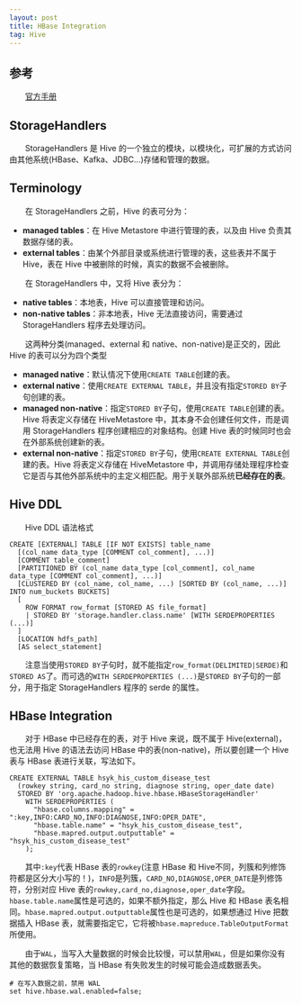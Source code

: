 ```yaml
---
layout: post
title: HBase Integration
tag: Hive
---
```

## 参考
　　[官方手册](https://cwiki.apache.org/confluence/display/Hive/HBaseIntegration)
## StorageHandlers
　　StorageHandlers 是 Hive 的一个独立的模块，以模块化，可扩展的方式访问由其他系统(HBase、Kafka、JDBC...)存储和管理的数据。
## Terminology
　　在 StorageHandlers 之前，Hive 的表可分为：
* **managed tables**：在 Hive Metastore 中进行管理的表，以及由 Hive 负责其数据存储的表。
* **external tables**：由某个外部目录或系统进行管理的表，这些表并不属于 Hive，表在 Hive 中被删除的时候，真实的数据不会被删除。

　　在 StorageHandlers 中，又将 Hive 表分为：
* **native tables**：本地表，Hive 可以直接管理和访问。
* **non-native tables**：非本地表，Hive 无法直接访问，需要通过 StorageHandlers 程序去处理访问。

　　这两种分类(managed、external 和 native、non-native)是正交的，因此 Hive 的表可以分为四个类型

* **managed native**：默认情况下使用`CREATE TABLE`创建的表。
* **external native**：使用`CREATE EXTERNAL TABLE`，并且没有指定`STORED BY`子句创建的表。
* **managed non-native**：指定`STORED BY`子句，使用`CREATE TABLE`创建的表。Hive 将表定义存储在 HiveMetastore 中，其本身不会创建任何文件，而是调用 StorageHandlers 程序创建相应的对象结构。创建 Hive 表的时候同时也会在外部系统创建新的表。
* **external non-native**：指定`STORED BY`子句，使用`CREATE EXTERNAL TABLE`创建的表。Hive 将表定义存储在 HiveMetastore 中，并调用存储处理程序检查它是否与其他外部系统中的主定义相匹配。用于关联外部系统**已经存在的表**。

## Hive DDL
　　Hive DDL 语法格式

```
CREATE [EXTERNAL] TABLE [IF NOT EXISTS] table_name
  [(col_name data_type [COMMENT col_comment], ...)]
  [COMMENT table_comment]
  [PARTITIONED BY (col_name data_type [col_comment], col_name data_type [COMMENT col_comment], ...)]
  [CLUSTERED BY (col_name, col_name, ...) [SORTED BY (col_name, ...)] INTO num_buckets BUCKETS]
  [
    ROW FORMAT row_format [STORED AS file_format] 
    | STORED BY 'storage.handler.class.name' [WITH SERDEPROPERTIES (...)]
  ]
  [LOCATION hdfs_path]
  [AS select_statement]
```

　　注意当使用`STORED BY`子句时，就不能指定`row_format(DELIMITED|SERDE)`和`STORED AS`了。而可选的`WITH SERDEPROPERTIES (...)`是`STORED BY`子句的一部分，用于指定 StorageHandlers 程序的 serde 的属性。

## HBase Integration
　　对于 HBase 中已经存在的表，对于 Hive 来说，既不属于 Hive(external)，也无法用 Hive 的语法去访问 HBase 中的表(non-native)，所以要创建一个 Hive 表与 HBase 表进行关联，写法如下。
```
CREATE EXTERNAL TABLE hsyk_his_custom_disease_test
  (rowkey string, card_no string, diagnose string, oper_date date)
  STORED BY 'org.apache.hadoop.hive.hbase.HBaseStorageHandler'
    WITH SERDEPROPERTIES (
      "hbase.columns.mapping" = ":key,INFO:CARD_NO,INFO:DIAGNOSE,INFO:OPER_DATE",
      "hbase.table.name" = "hsyk_his_custom_disease_test",
      "hbase.mapred.output.outputtable" = "hsyk_his_custom_disease_test"
    );
```

　　其中`:key`代表 HBase 表的`rowkey`(注意 HBase 和 Hive不同，列簇和列修饰符都是区分大小写的！)，`INFO`是列簇，`CARD_NO,DIAGNOSE,OPER_DATE`是列修饰符，分别对应 Hive 表的`rowkey,card_no,diagnose,oper_date`字段。`hbase.table.name`属性是可选的，如果不额外指定，那么 Hive 和 HBase 表名相同。`hbase.mapred.output.outputtable`属性也是可选的，如果想通过 Hive 把数据插入 HBase 表，就需要指定它，它将被`hbase.mapreduce.TableOutputFormat`所使用。 

　　由于`WAL`，当写入大量数据的时候会比较慢，可以禁用`WAL`，但是如果你没有其他的数据恢复策略，当 HBase 有失败发生的时候可能会造成数据丢失。

```
# 在写入数据之前，禁用 WAL
set hive.hbase.wal.enabled=false;
```